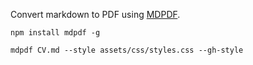 Convert markdown to PDF using [MDPDF](https://github.com/BlueHatbRit/mdpdf).

```
npm install mdpdf -g

mdpdf CV.md --style assets/css/styles.css --gh-style
```
